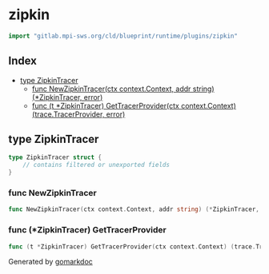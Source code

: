 <!-- Code generated by gomarkdoc. DO NOT EDIT -->

# zipkin

```go
import "gitlab.mpi-sws.org/cld/blueprint/runtime/plugins/zipkin"
```

## Index

- [type ZipkinTracer](<#ZipkinTracer>)
  - [func NewZipkinTracer\(ctx context.Context, addr string\) \(\*ZipkinTracer, error\)](<#NewZipkinTracer>)
  - [func \(t \*ZipkinTracer\) GetTracerProvider\(ctx context.Context\) \(trace.TracerProvider, error\)](<#ZipkinTracer.GetTracerProvider>)


<a name="ZipkinTracer"></a>
## type ZipkinTracer



```go
type ZipkinTracer struct {
    // contains filtered or unexported fields
}
```

<a name="NewZipkinTracer"></a>
### func NewZipkinTracer

```go
func NewZipkinTracer(ctx context.Context, addr string) (*ZipkinTracer, error)
```



<a name="ZipkinTracer.GetTracerProvider"></a>
### func \(\*ZipkinTracer\) GetTracerProvider

```go
func (t *ZipkinTracer) GetTracerProvider(ctx context.Context) (trace.TracerProvider, error)
```



Generated by [gomarkdoc](<https://github.com/princjef/gomarkdoc>)
